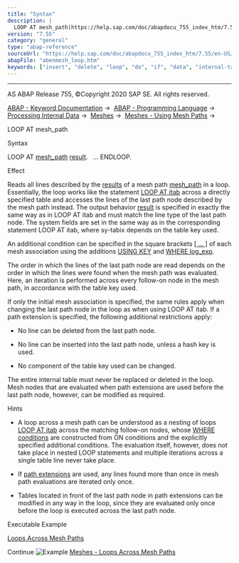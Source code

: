 ```yaml
---
title: "Syntax"
description: |
  LOOP AT mesh_path(https://help.sap.com/doc/abapdocu_755_index_htm/7.55/en-US/abenmesh_path.htm) result(https://help.sap.com/doc/abapdocu_755_index_htm/7.55/en-US/abaploop_at_itab_result.htm). ... ENDLOOP. Effect Reads all lines described by the results(https://help.sap.com/doc/abapdocu_755_in
version: "7.55"
category: "general"
type: "abap-reference"
sourceUrl: "https://help.sap.com/doc/abapdocu_755_index_htm/7.55/en-US/abenmesh_loop.htm"
abapFile: "abenmesh_loop.htm"
keywords: ["insert", "delete", "loop", "do", "if", "data", "internal-table", "abenmesh"]
---
```


* * *

AS ABAP Release 755, ©Copyright 2020 SAP SE. All rights reserved.

[ABAP - Keyword Documentation](https://help.sap.com/doc/abapdocu_755_index_htm/7.55/en-US/abenabap.htm) →  [ABAP - Programming Language](https://help.sap.com/doc/abapdocu_755_index_htm/7.55/en-US/abenabap_reference.htm) →  [Processing Internal Data](https://help.sap.com/doc/abapdocu_755_index_htm/7.55/en-US/abenabap_data_working.htm) →  [Meshes](https://help.sap.com/doc/abapdocu_755_index_htm/7.55/en-US/abenabap_meshes.htm) →  [Meshes - Using Mesh Paths](https://help.sap.com/doc/abapdocu_755_index_htm/7.55/en-US/abenmesh_path_usage.htm) → 

LOOP AT mesh\_path

Syntax

LOOP AT [mesh\_path](https://help.sap.com/doc/abapdocu_755_index_htm/7.55/en-US/abenmesh_path.htm) [result](https://help.sap.com/doc/abapdocu_755_index_htm/7.55/en-US/abaploop_at_itab_result.htm).
  ...
ENDLOOP.

Effect

Reads all lines described by the [results](https://help.sap.com/doc/abapdocu_755_index_htm/7.55/en-US/abenmesh_path_result.htm) of a mesh path [mesh\_path](https://help.sap.com/doc/abapdocu_755_index_htm/7.55/en-US/abenmesh_path.htm) in a loop. Essentially, the loop works like the statement [LOOP AT itab](https://help.sap.com/doc/abapdocu_755_index_htm/7.55/en-US/abaploop_at_itab.htm) across a directly specified table and accesses the lines of the last path node described by the mesh path instead. The output behavior [result](https://help.sap.com/doc/abapdocu_755_index_htm/7.55/en-US/abaploop_at_itab_result.htm) is specified in exactly the same way as in LOOP AT itab and must match the line type of the last path node. The system fields are set in the same way as in the corresponding statement LOOP AT itab, where sy-tabix depends on the table key used.

An additional condition can be specified in the square brackets [\[ ... \]](https://help.sap.com/doc/abapdocu_755_index_htm/7.55/en-US/abenmesh_path_assoc.htm) of each mesh association using the additions [USING KEY](https://help.sap.com/doc/abapdocu_755_index_htm/7.55/en-US/abenmesh_path_assoc_cond.htm) and [WHERE log\_exp](https://help.sap.com/doc/abapdocu_755_index_htm/7.55/en-US/abenmesh_path_assoc_cond.htm).

The order in which the lines of the last path node are read depends on the order in which the lines were found when the mesh path was evaluated. Here, an iteration is performed across every follow-on node in the mesh path, in accordance with the table key used.

If only the initial mesh association is specified, the same rules apply when changing the last path node in the loop as when using LOOP AT itab. If a path extension is specified, the following additional restrictions apply:

-   No line can be deleted from the last path node.

-   No line can be inserted into the last path node, unless a hash key is used.

-   No component of the table key used can be changed.

The entire internal table must never be replaced or deleted in the loop. Mesh nodes that are evaluated when path extensions are used before the last path node, however, can be modified as required.

Hints

-   A loop across a mesh path can be understood as a nesting of loops [LOOP AT itab](https://help.sap.com/doc/abapdocu_755_index_htm/7.55/en-US/abaploop_at_itab.htm) across the matching follow-on nodes, whose [WHERE conditions](https://help.sap.com/doc/abapdocu_755_index_htm/7.55/en-US/abaploop_at_itab_cond.htm) are constructed from ON conditions and the explicitly specified additional conditions. The evaluation itself, however, does not take place in nested LOOP statements and multiple iterations across a single table line never take place.

-   If [path extensions](https://help.sap.com/doc/abapdocu_755_index_htm/7.55/en-US/abenmesh_path_result_chaining.htm) are used, any lines found more than once in mesh path evaluations are iterated only once.

-   Tables located in front of the last path node in path extensions can be modified in any way in the loop, since they are evaluated only once before the loop is executed across the last path node.

Executable Example

[Loops Across Mesh Paths](https://help.sap.com/doc/abapdocu_755_index_htm/7.55/en-US/abenmesh_loops_abexa.htm)

Continue
![Example](exa.gif "Example") [Meshes - Loops Across Mesh Paths](https://help.sap.com/doc/abapdocu_755_index_htm/7.55/en-US/abenmesh_loops_abexa.htm)